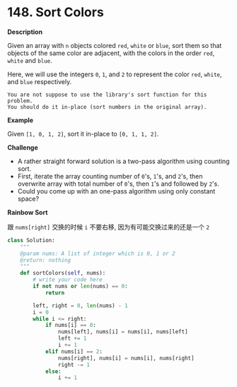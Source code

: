 # 148. Sort Colors

**Description**

Given an array with `n` objects colored `red`, `white` or `blue`, sort them so that objects of the same color are adjacent, with the colors in the order `red`, `white` and `blue`.

Here, we will use the integers `0`, `1`, and `2` to represent the color `red`, `white`, and `blue` respectively.

```
You are not suppose to use the library's sort function for this problem.
You should do it in-place (sort numbers in the original array).
```

**Example**

Given `[1, 0, 1, 2]`, sort it in-place to `[0, 1, 1, 2]`.

**Challenge**

- A rather straight forward solution is a two-pass algorithm using counting sort.
- First, iterate the array counting number of `0`'s, `1`'s, and `2`'s, then overwrite array with total number of `0`'s, then `1`'s and followed by `2`'s.
- Could you come up with an one-pass algorithm using only constant space?

**Rainbow Sort**

跟 `nums[right]` 交换的时候 `i` 不要右移, 因为有可能交换过来的还是一个 `2`

```python
class Solution:
    """
    @param nums: A list of integer which is 0, 1 or 2 
    @return: nothing
    """
    def sortColors(self, nums):
        # write your code here
        if not nums or len(nums) == 0:
            return

        left, right = 0, len(nums) - 1
        i = 0
        while i <= right:
            if nums[i] == 0:
                nums[left], nums[i] = nums[i], nums[left]
                left += 1
                i += 1
            elif nums[i] == 2:
                nums[right], nums[i] = nums[i], nums[right]
                right -= 1
            else:
                i += 1
```